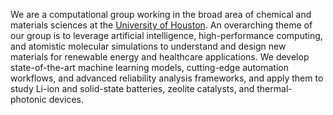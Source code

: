 We are a computational group working in the broad area of chemical and materials sciences at the [University of Houston](https://www.chee.uh.edu/faculty/wen-mingjian).
An overarching theme of our group is to leverage artificial intelligence, high-performance computing, and atomistic molecular simulations to understand and design new materials for renewable energy and healthcare applications.
We develop state-of-the-art machine learning models, cutting-edge automation workflows, and advanced reliability analysis frameworks, and apply them to study Li-ion and solid-state batteries, zeolite catalysts, and thermal-photonic devices.
